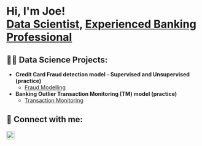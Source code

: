 <h1>Hi, I'm Joe! <br/><a href="addgithuburl"> Data Scientist</a>, <a href="addlinkedinurl"> Experienced Banking Professional</a></h1>

<h2>👨‍💻 Data Science Projects:</h2>

- <b>Credit Card Fraud detection model - Supervised and Unsupervised (practice)</b>
  - [Fraud Modelling](addgithubprojectlink)
- <b>Banking Outlier Transaction Monitoring (TM) model (practice)</b>
  - [Transaction Monitoring](addgithubprojectlink)


<h2> 🤳 Connect with me:</h2>

[<img align="left" alt="Joe Achira | LinkedIn" width="22px" src="https://cdn.jsdelivr.net/npm/simple-icons@v3/icons/linkedin.svg" />][linkedin]

[linkedin]: addlinkedInurl


<!--
**JoeAchira/JoeAchira** is a ✨ _special_ ✨ repository because its `README.md` (this file) appears on your GitHub profile.

Here are some ideas to get you started:

- 🔭 I’m currently working on ...
- 🌱 I’m currently learning ...
- 👯 I’m looking to collaborate on ...
- 🤔 I’m looking for help with ...
- 💬 Ask me about ...
- 📫 How to reach me: ...
- 😄 Pronouns: ...
- ⚡ Fun fact: ...
-->
